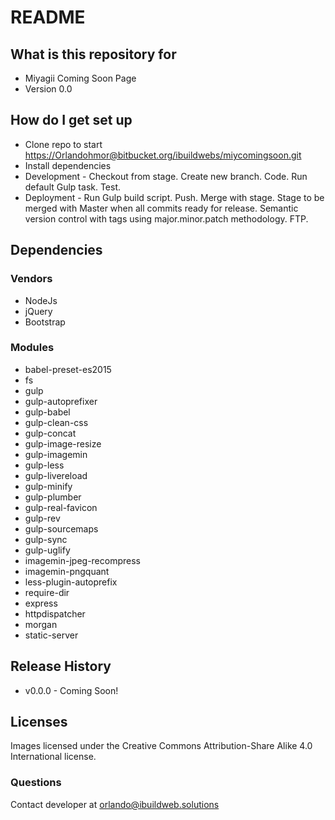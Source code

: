 # README #

## What is this repository for ##

* Miyagii Coming Soon Page
* Version 0.0

## How do I get set up ##

* Clone repo to start [https://Orlandohmor@bitbucket.org/ibuildwebs/miycomingsoon.git](https://Orlandohmor@bitbucket.org/ibuildwebs/miycomingsoon.git)
* Install dependencies
* Development - Checkout from stage. Create new branch. Code. Run default Gulp task. Test. 
* Deployment -  Run Gulp build script. Push. Merge with stage. Stage to be merged with Master when all commits ready for release. Semantic version control with tags using major.minor.patch methodology. FTP.

## Dependencies ##

### Vendors ###

* NodeJs
* jQuery
* Bootstrap

### Modules ###

* babel-preset-es2015
* fs
* gulp
* gulp-autoprefixer
* gulp-babel
* gulp-clean-css
* gulp-concat
* gulp-image-resize
* gulp-imagemin
* gulp-less
* gulp-livereload
* gulp-minify
* gulp-plumber
* gulp-real-favicon
* gulp-rev
* gulp-sourcemaps
* gulp-sync
* gulp-uglify
* imagemin-jpeg-recompress
* imagemin-pngquant
* less-plugin-autoprefix
* require-dir
* express
* httpdispatcher
* morgan
* static-server

## Release History ##

* v0.0.0 - Coming Soon!

## Licenses ##

Images licensed under the Creative Commons Attribution-Share Alike 4.0 International license.

### Questions ###

Contact developer at orlando@ibuildweb.solutions